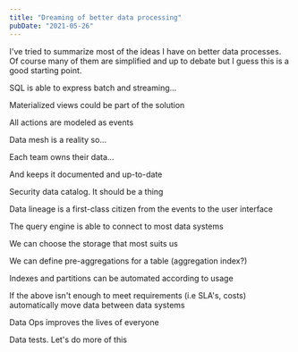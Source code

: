 ```yaml
---
title: "Dreaming of better data processing"
pubDate: "2021-05-26"
---
```


I've tried to summarize most of the ideas I have on better data processes. Of course many of them are simplified and up to debate but I guess this is a good starting point.

SQL is able to express batch and streaming...

Materialized views could be part of the solution

All actions are modeled as events

Data mesh is a reality so...

Each team owns their data...

And keeps it documented and up-to-date

Security data catalog. It should be a thing

Data lineage is a first-class citizen from the events to the user interface

The query engine is able to connect to most data systems

We can choose the storage that most suits us

We can define pre-aggregations for a table (aggregation index?)

Indexes and partitions can be automated according to usage

If the above isn't enough to meet requirements (i.e SLA's, costs) automatically move data between data systems

Data Ops improves the lives of everyone

Data tests. Let's do more of this
